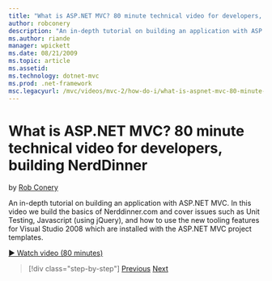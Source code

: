 ```yaml
---
title: "What is ASP.NET MVC? 80 minute technical video for developers, building NerdDinner | Microsoft Docs"
author: robconery
description: "An in-depth tutorial on building an application with ASP.NET MVC. In this video we build the basics of Nerddinner.com and cover issues such as Unit Testing,..."
ms.author: riande
manager: wpickett
ms.date: 08/21/2009
ms.topic: article
ms.assetid: 
ms.technology: dotnet-mvc
ms.prod: .net-framework
msc.legacyurl: /mvc/videos/mvc-2/how-do-i/what-is-aspnet-mvc-80-minute-technical-video-for-developers-building-nerddinner
---
```

What is ASP.NET MVC? 80 minute technical video for developers, building NerdDinner
====================
by [Rob Conery](https://github.com/robconery)

An in-depth tutorial on building an application with ASP.NET MVC. In this video we build the basics of Nerddinner.com and cover issues such as Unit Testing, Javascript (using jQuery), and how to use the new tooling features for Visual Studio 2008 which are installed with the ASP.NET MVC project templates.

[&#9654; Watch video (80 minutes)](https://channel9.msdn.com/Blogs/ASP-NET-Site-Videos/what-is-aspnet-mvc-80-minute-technical-video-for-developers-building-nerddinner)

>[!div class="step-by-step"] [Previous](displaying-a-table-of-database-data.md) [Next](why-aspnet-mvc-3-minute-overview-video-for-decision-makers.md)